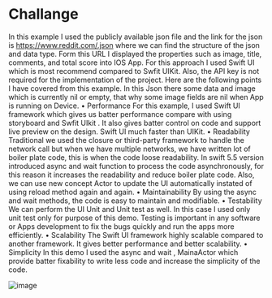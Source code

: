 # Challange

In this example I used the publicly available json file and the link for the json is https://www.reddit.com/.json where we can find the structure of the json and data type. Form this URL I displayed the properties such as image, title, comments, and total score into IOS App. For this approach I used Swift UI which is most recommend compared to Swfit UIKit. Also, the API key is not required for the implementation of the project. Here are the following points I have covered from this example. In this Json there some data and image which is currently nil or empty, that why some image fields are nil when App is running on Device. 
•	Performance
For this example, I used Swift UI framework which gives us batter performance compare with using storyboard and Swfit UIkit . It also gives batter control on code and support live preview on the design. Swift UI much faster than UIKit.
•	Readability 
Traditional we used the closure or third-party framework to handle the network call but when we have multiple networks, we have written lot of boiler plate code, this is when the code loose readability. In swift 5.5 version introduced async and wait function to process the code asynchronously, for this reason it increases the readability and reduce boiler plate code. Also, we can use new concept Actor to update the UI automatically instated of using reload method again and again. 
•	Maintainability 
By using the async and wait methods, the code is easy to maintain and modifiable. 
      • Testability
  We can perform the UI Unit and Unit test as well. In this case I used only unit test only for purpose of this demo.  Testing is important in any software or Apps development to fix the bugs quickly and run the apps more efficiently. 
•	Scalability
The Swift UI framework highly scalable compared to another framework. It gives better performance and better scalability. 
• Simplicity 
In this demo I used the async and wait , MainaActor which provide batter fixability to write less code and increase the simplicity of the code. 

 
![image](https://user-images.githubusercontent.com/100123501/157409570-1fc0554a-161f-424d-8176-96f1a8aff60e.png)

